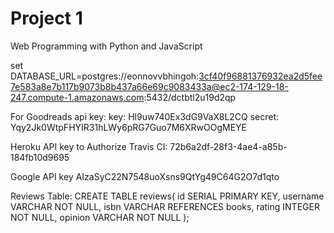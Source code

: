 # Project 1

Web Programming with Python and JavaScript

set DATABASE_URL=postgres://eonnovvbhingoh:3cf40f96881376932ea2d5fee7e583a8e7b117b9073b8b437a66e69c9083433a@ec2-174-129-18-247.compute-1.amazonaws.com:5432/dctbtl2u19d2qp


For Goodreads api key:
key: Hl9uw740Ex3dG9VaX8L2CQ
secret: Yqy2Jk0WtpFHYIR31hLWy6pRG7Guo7M6XRwOOgMEYE

Heroku API key to Authorize Travis CI: 72b6a2df-28f3-4ae4-a85b-184fb10d9695

Google API key    AIzaSyC22N7548uoXsns9QtYg49C64G2O7d1qto


Reviews Table:
CREATE TABLE reviews(
    id SERIAL PRIMARY KEY,
    username VARCHAR NOT NULL,
    isbn VARCHAR REFERENCES books,
    rating INTEGER NOT NULL,
    opinion VARCHAR NOT NULL
);